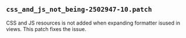 `css_and_js_not_being-2502947-10.patch`
-------------------------------------
CSS and JS resources is not added when expanding formatter isused in views. This
patch fixes the issue.
